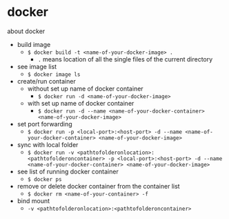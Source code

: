 # docker
about docker

- build image
  - `$ docker build -t <name-of-your-docker-image> .`
    - `.` means location of all the single files of the current directory
- see image list
  - `$ docker image ls`
- create/run container
  - without set up name of docker container 
    - `$ docker run -d <name-of-your-docker-image>`
  - with set up name of docker container
    - `$ docker run -d --name <name-of-your-docker-container> <name-of-your-docker-image>`
- set port forwarding
  - `$ docker run -p <local-port>:<host-port> -d --name <name-of-your-docker-container> <name-of-your-docker-image>`
- sync with local folder
  - `$ docker run -v <pathtofolderonlocation>:<pathtofolderoncontainer> -p <local-port>:<host-port> -d --name <name-of-your-docker-container> <name-of-your-docker-image>`
- see list of running docker container
  - `$ docker ps`
- remove or delete docker container from the container list
  - `$ docker rm <name-of-your-container> -f`
- bind mount
  - `-v <pathtofolderonlocation>:<pathtofolderoncontainer>`
